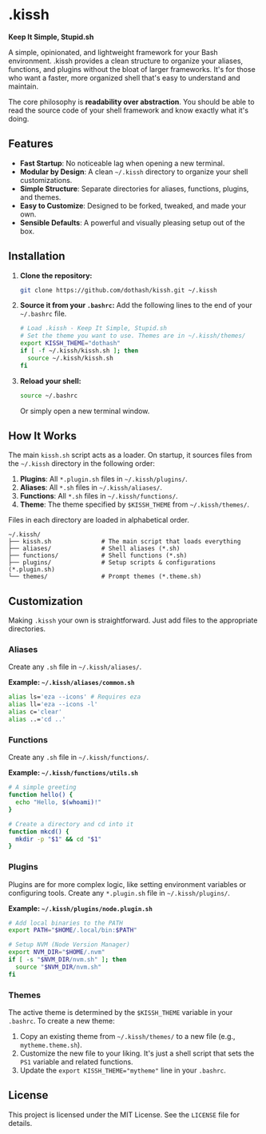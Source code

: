 # .kissh

**Keep It Simple, Stupid.sh**

A simple, opinionated, and lightweight framework for your Bash environment. .kissh provides a clean structure to organize your aliases, functions, and plugins without the bloat of larger frameworks. It's for those who want a faster, more organized shell that's easy to understand and maintain.

The core philosophy is **readability over abstraction**. You should be able to read the source code of your shell framework and know exactly what it's doing.

## Features

- **Fast Startup**: No noticeable lag when opening a new terminal.
- **Modular by Design**: A clean `~/.kissh` directory to organize your shell customizations.
- **Simple Structure**: Separate directories for aliases, functions, plugins, and themes.
- **Easy to Customize**: Designed to be forked, tweaked, and made your own.
- **Sensible Defaults**: A powerful and visually pleasing setup out of the box.

## Installation

1. **Clone the repository:**

    ```bash
    git clone https://github.com/dothash/kissh.git ~/.kissh
    ```

2. **Source it from your `.bashrc`:** Add the following lines to the end of your `~/.bashrc` file.

    ```bash
    # Load .kissh - Keep It Simple, Stupid.sh
    # Set the theme you want to use. Themes are in ~/.kissh/themes/
    export KISSH_THEME="dothash"
    if [ -f ~/.kissh/kissh.sh ]; then
      source ~/.kissh/kissh.sh
    fi
    ```

3. **Reload your shell:**

    ```bash
    source ~/.bashrc
    ```

    Or simply open a new terminal window.

## How It Works

The main `kissh.sh` script acts as a loader. On startup, it sources files from the `~/.kissh` directory in the following order:

1. **Plugins**: All `*.plugin.sh` files in `~/.kissh/plugins/`.
2. **Aliases**: All `*.sh` files in `~/.kissh/aliases/`.
3. **Functions**: All `*.sh` files in `~/.kissh/functions/`.
4. **Theme**: The theme specified by `$KISSH_THEME` from `~/.kissh/themes/`.

Files in each directory are loaded in alphabetical order.

```
~/.kissh/
├── kissh.sh              # The main script that loads everything
├── aliases/              # Shell aliases (*.sh)
├── functions/            # Shell functions (*.sh)
├── plugins/              # Setup scripts & configurations (*.plugin.sh)
└── themes/               # Prompt themes (*.theme.sh)
```

## Customization

Making `.kissh` your own is straightforward. Just add files to the appropriate directories.

### Aliases

Create any `.sh` file in `~/.kissh/aliases/`.

**Example: `~/.kissh/aliases/common.sh`**

```bash
alias ls='eza --icons' # Requires eza
alias ll='eza --icons -l'
alias c='clear'
alias ..='cd ..'
```

### Functions

Create any `.sh` file in `~/.kissh/functions/`.

**Example: `~/.kissh/functions/utils.sh`**

```bash
# A simple greeting
function hello() {
  echo "Hello, $(whoami)!"
}

# Create a directory and cd into it
function mkcd() {
  mkdir -p "$1" && cd "$1"
}
```

### Plugins

Plugins are for more complex logic, like setting environment variables or configuring tools. Create any `*.plugin.sh` file in `~/.kissh/plugins/`.

**Example: `~/.kissh/plugins/node.plugin.sh`**

```bash
# Add local binaries to the PATH
export PATH="$HOME/.local/bin:$PATH"

# Setup NVM (Node Version Manager)
export NVM_DIR="$HOME/.nvm"
if [ -s "$NVM_DIR/nvm.sh" ]; then
  source "$NVM_DIR/nvm.sh"
fi
```

### Themes

The active theme is determined by the `$KISSH_THEME` variable in your `.bashrc`. To create a new theme:

1. Copy an existing theme from `~/.kissh/themes/` to a new file (e.g., `mytheme.theme.sh`).
2. Customize the new file to your liking. It's just a shell script that sets the `PS1` variable and related functions.
3. Update the `export KISSH_THEME="mytheme"` line in your `.bashrc`.

## License

This project is licensed under the MIT License. See the `LICENSE` file for details.

